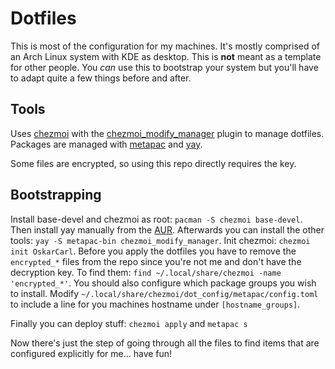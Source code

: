 # Dotfiles

This is most of the configuration for my machines.
It's mostly comprised of an Arch Linux system with KDE as desktop.
This is **not** meant as a template for other people.
You _can_ use this to bootstrap your system but you'll have to adapt quite a few things before and after.

## Tools

Uses [chezmoi](https://www.chezmoi.io/) with the [chezmoi_modify_manager](https://vorpalblade.github.io/chezmoi_modify_manager/index.html) plugin to manage dotfiles.
Packages are managed with [metapac](https://github.com/ripytide/metapac) and [yay](https://github.com/Jguer/yay).

Some files are encrypted, so using this repo directly requires the key.

## Bootstrapping

Install base-devel and chezmoi as root: `pacman -S chezmoi base-devel`.
Then install yay manually from the [AUR](https://aur.archlinux.org/packages/yay-bin).
Afterwards you can install the other tools: `yay -S metapac-bin chezmoi_modify_manager`.
Init chezmoi: `chezmoi init OskarCarl`.
Before you apply the dotfiles you have to remove the `encrypted_*` files from the repo since you're not me and don't have the decryption key.
To find them: `find ~/.local/share/chezmoi -name 'encrypted_*'`.
You should also configure which package groups you wish to install.
Modify `~/.local/share/chezmoi/dot_config/metapac/config.toml` to include a line for you machines hostname under `[hostname_groups]`.

Finally you can deploy stuff: `chezmoi apply` and `metapac s`

Now there's just the step of going through all the files to find items that are configured explicitly for me... have fun!
